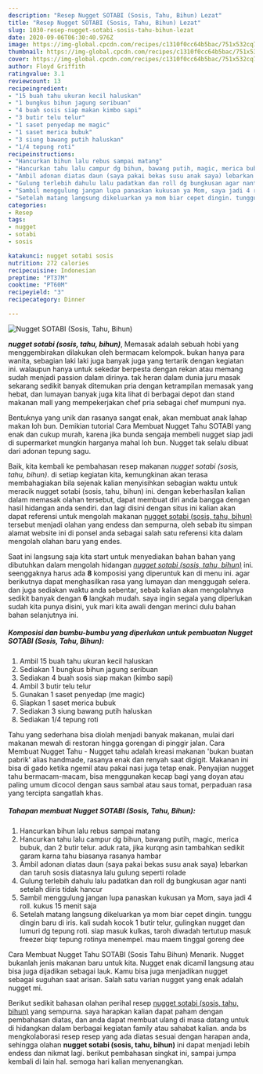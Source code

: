 ```yaml
---
description: "Resep Nugget SOTABI (Sosis, Tahu, Bihun) Lezat"
title: "Resep Nugget SOTABI (Sosis, Tahu, Bihun) Lezat"
slug: 1030-resep-nugget-sotabi-sosis-tahu-bihun-lezat
date: 2020-09-06T06:30:40.976Z
image: https://img-global.cpcdn.com/recipes/c1310f0cc64b5bac/751x532cq70/nugget-sotabi-sosis-tahu-bihun-foto-resep-utama.jpg
thumbnail: https://img-global.cpcdn.com/recipes/c1310f0cc64b5bac/751x532cq70/nugget-sotabi-sosis-tahu-bihun-foto-resep-utama.jpg
cover: https://img-global.cpcdn.com/recipes/c1310f0cc64b5bac/751x532cq70/nugget-sotabi-sosis-tahu-bihun-foto-resep-utama.jpg
author: Floyd Griffith
ratingvalue: 3.1
reviewcount: 13
recipeingredient:
- "15 buah tahu ukuran kecil haluskan"
- "1 bungkus bihun jagung seribuan"
- "4 buah sosis siap makan kimbo sapi"
- "3 butir telu telur"
- "1 saset penyedap me magic"
- "1 saset merica bubuk"
- "3 siung bawang putih haluskan"
- "1/4 tepung roti"
recipeinstructions:
- "Hancurkan bihun lalu rebus sampai matang"
- "Hancurkan tahu lalu campur dg bihun, bawang putih, magic, merica bubuk, dan 2 butir telur. aduk rata, jika kurqng asin tambahkan sedikit garam karna tahu biasanya rasanya hambar"
- "Ambil adonan diatas daun (saya pakai bekas susu anak saya) lebarkan dan taruh sosis diatasnya lalu gulung seperti rolade"
- "Gulung terlebih dahulu lalu padatkan dan roll dg bungkusan agar nanti setelah diiris tidak hancur"
- "Sambil menggulung jangan lupa panaskan kukusan ya Mom, saya jadi 4 roll. kukus 15 menit saja"
- "Setelah matang langsung dikeluarkan ya mom biar cepet dingin. tunggu dingin baru di iris. kali sudah kocok 1 butir telur, gulingkan nugget dan lumuri dg tepung roti. siap masuk kulkas, taroh diwadah tertutup masuk freezer biqr tepung rotinya menempel. mau maem tinggal goreng dee"
categories:
- Resep
tags:
- nugget
- sotabi
- sosis

katakunci: nugget sotabi sosis 
nutrition: 272 calories
recipecuisine: Indonesian
preptime: "PT37M"
cooktime: "PT60M"
recipeyield: "3"
recipecategory: Dinner

---
```



![Nugget SOTABI (Sosis, Tahu, Bihun)](https://img-global.cpcdn.com/recipes/c1310f0cc64b5bac/751x532cq70/nugget-sotabi-sosis-tahu-bihun-foto-resep-utama.jpg)

<b><i>nugget sotabi (sosis, tahu, bihun)</i></b>, Memasak adalah sebuah hobi yang menggembirakan dilakukan oleh bermacam kelompok. bukan hanya para wanita, sebagian laki laki juga banyak juga yang tertarik dengan kegiatan ini. walaupun hanya untuk sekedar berpesta dengan rekan atau memang sudah menjadi passion dalam dirinya. tak heran dalam dunia juru masak sekarang sedikit banyak ditemukan pria dengan ketrampilan memasak yang hebat, dan lumayan banyak juga kita lihat di berbagai depot dan stand makanan mall yang mempekerjakan chef pria sebagai chef mumpuni nya.

Bentuknya yang unik dan rasanya sangat enak, akan membuat anak lahap makan loh bun. Demikian tutorial Cara Membuat Nugget Tahu SOTABI yang enak dan cukup murah, karena jika bunda sengaja membeli nugget siap jadi di supermarket mungkin harganya mahal loh bun. Nugget tak selalu dibuat dari adonan tepung sagu.

Baik, kita kembali ke pembahasan resep makanan <i>nugget sotabi (sosis, tahu, bihun)</i>. di setiap kegiatan kita, kemungkinan akan terasa membahagiakan bila sejenak kalian menyisihkan sebagian waktu untuk meracik nugget sotabi (sosis, tahu, bihun) ini. dengan keberhasilan kalian dalam memasak olahan tersebut, dapat membuat diri anda bangga dengan hasil hidangan anda sendiri. dan lagi disini dengan situs ini kalian akan dapat referensi untuk mengolah makanan <u>nugget sotabi (sosis, tahu, bihun)</u> tersebut menjadi olahan yang endess dan sempurna, oleh sebab itu simpan alamat website ini di ponsel anda sebagai salah satu referensi kita dalam mengolah olahan baru yang endes.


Saat ini langsung saja kita start untuk menyediakan bahan bahan yang dibutuhkan dalam mengolah hidangan <u><i>nugget sotabi (sosis, tahu, bihun)</i></u> ini. seenggaknya harus ada <b>8</b> komposisi yang diperuntuk kan di menu ini. agar berikutnya dapat menghasilkan rasa yang lumayan dan menggugah selera. dan juga sediakan waktu anda sebentar, sebab kalian akan mengolahnya sedikit banyak dengan <b>6</b> langkah mudah. saya ingin segala yang diperlukan sudah kita punya disini, yuk mari kita awali dengan merinci dulu bahan bahan selanjutnya ini.

<!--inarticleads1-->

##### Komposisi dan bumbu-bumbu yang diperlukan untuk pembuatan Nugget SOTABI (Sosis, Tahu, Bihun):

1. Ambil 15 buah tahu ukuran kecil haluskan
1. Sediakan 1 bungkus bihun jagung seribuan
1. Sediakan 4 buah sosis siap makan (kimbo sapi)
1. Ambil 3 butir telu telur
1. Gunakan 1 saset penyedap (me magic)
1. Siapkan 1 saset merica bubuk
1. Sediakan 3 siung bawang putih haluskan
1. Sediakan 1/4 tepung roti


Tahu yang sederhana bisa diolah menjadi banyak makanan, mulai dari makanan mewah di restoran hingga gorengan di pinggir jalan. Cara Membuat Nugget Tahu - Nugget tahu adalah kreasi makanan &#39;bukan buatan pabrik&#39; alias handmade, rasanya enak dan renyah saat digigit. Makanan ini bisa di gado ketika ngemil atau pakai nasi juga tetap enak. Penyajian nugget tahu bermacam-macam, bisa menggunakan kecap bagi yang doyan atau paling umum dicocol dengan saus sambal atau saus tomat, perpaduan rasa yang tercipta sangatlah khas. 

<!--inarticleads2-->

##### Tahapan membuat Nugget SOTABI (Sosis, Tahu, Bihun):

1. Hancurkan bihun lalu rebus sampai matang
1. Hancurkan tahu lalu campur dg bihun, bawang putih, magic, merica bubuk, dan 2 butir telur. aduk rata, jika kurqng asin tambahkan sedikit garam karna tahu biasanya rasanya hambar
1. Ambil adonan diatas daun (saya pakai bekas susu anak saya) lebarkan dan taruh sosis diatasnya lalu gulung seperti rolade
1. Gulung terlebih dahulu lalu padatkan dan roll dg bungkusan agar nanti setelah diiris tidak hancur
1. Sambil menggulung jangan lupa panaskan kukusan ya Mom, saya jadi 4 roll. kukus 15 menit saja
1. Setelah matang langsung dikeluarkan ya mom biar cepet dingin. tunggu dingin baru di iris. kali sudah kocok 1 butir telur, gulingkan nugget dan lumuri dg tepung roti. siap masuk kulkas, taroh diwadah tertutup masuk freezer biqr tepung rotinya menempel. mau maem tinggal goreng dee


Cara Membuat Nugget Tahu SOTABI (Sosis Tahu Bihun) Menarik. Nugget bukanlah jenis makanan baru untuk kita. Nugget enak dicamil langsung atau bisa juga dijadikan sebagai lauk. Kamu bisa juga menjadikan nugget sebagai suguhan saat arisan. Salah satu varian nugget yang enak adalah nugget mi. 

Berikut sedikit bahasan olahan perihal resep <u>nugget sotabi (sosis, tahu, bihun)</u> yang sempurna. saya harapkan kalian dapat paham dengan pembahasan diatas, dan anda dapat membuat ulang di masa datang untuk di hidangkan dalam berbagai kegiatan family atau sahabat kalian. anda bs mengkolaborasi resep resep yang ada diatas sesuai dengan harapan anda, sehingga olahan <b>nugget sotabi (sosis, tahu, bihun)</b> ini dapat menjadi lebih endess dan nikmat lagi. berikut pembahasan singkat ini, sampai jumpa kembali di lain hal. semoga hari kalian menyenangkan.
